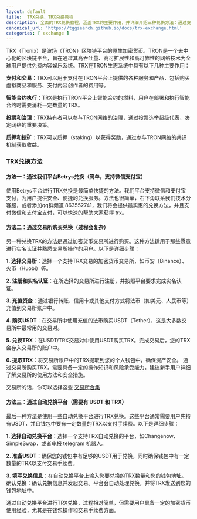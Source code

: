 ```yaml
---
layout: default
title: 	TRX兑换，TRX兑换教程
description: 全面的TRX兑换教程，涵盖TRX的主要作用，并详细介绍三种兑换方法：通过支持微信和支付宝支付的Betrys平台、通过需要实名认证的加密货币交易所、以及使用USDT和钱包中TRX的自动兑换平台。Betrys平台提供快捷、安全的TRX兑换服务，是您的首选平台。
canonical_url: 'https://tggsearch.github.io/docs/trx-exchange.html'
categories: [ exchange ]
---
```

TRX（Tronix）是波场（TRON）区块链平台的原生加密货币。TRON是一个去中心化的区块链平台，旨在通过其高吞吐量、高可扩展性和高可靠性的网络技术为全球用户提供免费内容娱乐系统。TRX在TRON生态系统中具有以下几种主要作用：

**支付和交易**：TRX可以用于支付在TRON平台上提供的各种服务和产品，包括购买虚拟商品和服务、支付内容创作者的费用等。

**智能合约执行**：TRX是执行TRON平台上智能合约的燃料，用户在部署和执行智能合约时需要消耗一定数量的TRX。

**投票和治理**：TRX持有者可以参与TRON网络的治理，通过投票选举超级代表，决定网络的重要决策。

**质押和挖矿**：TRX可以质押（staking）以获得奖励，通过参与TRON网络的共识机制获取收益。

### TRX兑换方法

#### 方法一：通过我们平台Betrys兑换（简单，支持微信支付宝）
使用Betrys平台进行TRX兑换是最简单快捷的方法。我们平台支持微信和支付宝支付，为用户提供安全、便捷的兑换服务。方法也很简单，右下角联系我们技术分客服，或者添加qq群频道 863552741，我们将会提供最实惠的兑换方法，并且支付微信和支付宝支付，可以快速的帮助大家获得 trx。

#### 方法二：通过交易所购买兑换（过程会复杂）
另一种兑换TRX的方法是通过加密货币交易所进行购买。这种方法适用于那些愿意进行实名认证并熟悉交易所操作的用户。以下是详细步骤：

**1. 选择交易所**：选择一个支持TRX交易的加密货币交易所，如币安（Binance）、火币（Huobi）等。

**2. 注册和实名认证**：在所选择的交易所进行注册，并按照平台要求完成实名认证。

**3. 充值资金**：通过银行转账、信用卡或其他支付方式将法币（如美元、人民币等）充值到交易所账户中。

**4. 购买USDT**：在交易所中使用充值的法币购买USDT（Tether），这是大多数交易所中最常用的交易对。

**5. 兑换TRX**：在USDT/TRX交易对中使用USDT购买TRX。完成交易后，您的TRX会存入交易所的账户中。

**6. 提取TRX**：将交易所账户中的TRX提取到您的个人钱包中，确保资产安全。
通过交易所购买TRX，需要具备一定的操作知识和风险承受能力，建议新手用户详细了解交易所的使用方法和安全措施。

交易所的话，你可以选择这些 [交易所合集](./coins-index.html)

#### 方法三：通过自动兑换平台（需要有 USDT 和 TRX）
最后一种方法是使用一些自动兑换平台进行TRX兑换。这些平台通常需要用户先持有USDT，并且钱包中要有一定数量的TRX以支付手续费。以下是详细步骤：

**1. 选择自动兑换平台**：选择一个支持TRX自动兑换的平台，如Changenow、SimpleSwap，或者电报 telegram 机器人。

**2. 准备USDT**：确保您的钱包中有足够的USDT用于兑换，同时确保钱包中有一定数量的TRX以支付交易手续费。

**3. 填写兑换信息**：在自动兑换平台上输入您要兑换的TRX数量和您的钱包地址。
确认兑换：确认兑换信息并发起交易。平台会自动处理兑换，并将TRX发送到您的钱包地址中。

通过自动兑换平台进行TRX兑换，过程相对简单，但需要用户具备一定的加密货币使用经验，尤其是在钱包操作和交易手续费方面。



